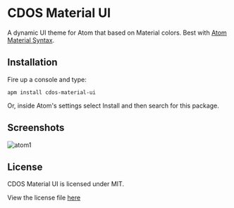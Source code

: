# CDOS Material UI
A dynamic UI theme for Atom that based on Material colors. Best with <a href="#">Atom Material Syntax</a>.

## Installation
Fire up a console and type:

`apm install cdos-material-ui`

Or, inside Atom's settings select Install and then search for this package.

## Screenshots

![atom1](https://user-images.githubusercontent.com/3492658/38235040-962961fe-3741-11e8-8bee-e557d15c9871.png)

## License

CDOS Material UI is licensed under MIT.

View the license file <a href="https://github.com/mrhossen/cdos-material-ui/blob/master/LICENSE">here</a>
